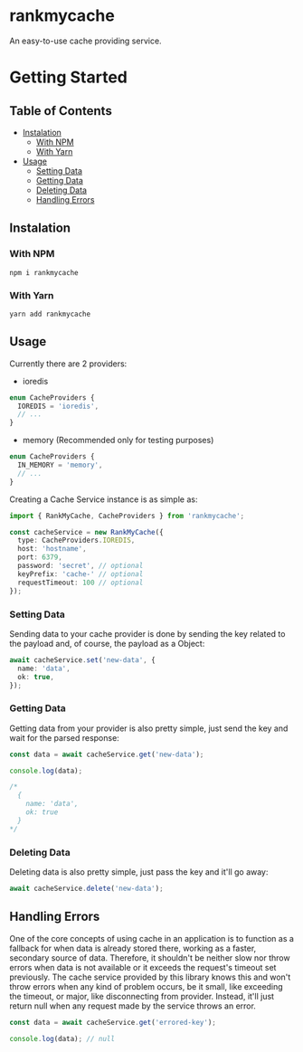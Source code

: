 # rankmycache

An easy-to-use cache providing service.

# Getting Started

## Table of Contents

* [Instalation](#installation)
  * [With NPM](#with-npm)
  * [With Yarn](#with-yarn)
* [Usage](#usage)
  * [Setting Data](#setting-data)
  * [Getting Data](#getting-data)
  * [Deleting Data](#deleting-data)
  * [Handling Errors](#handling-errors)

## Instalation

### With NPM
```console
npm i rankmycache
```

### With Yarn
```console
yarn add rankmycache
```

## Usage
Currently there are 2 providers:

* ioredis
```typescript
enum CacheProviders {
  IOREDIS = 'ioredis',
  // ...
}
```

* memory (Recommended only for testing purposes)
```typescript
enum CacheProviders {
  IN_MEMORY = 'memory',
  // ...
}
```

Creating a Cache Service instance is as simple as:
```typescript 
import { RankMyCache, CacheProviders } from 'rankmycache';

const cacheService = new RankMyCache({
  type: CacheProviders.IOREDIS,
  host: 'hostname',
  port: 6379,
  password: 'secret', // optional
  keyPrefix: 'cache-' // optional
  requestTimeout: 100 // optional
});
```

### Setting Data

Sending data to your cache provider is done by sending the key related to the payload and, of course, the payload as a Object:
```typescript
await cacheService.set('new-data', {
  name: 'data',
  ok: true,
});
```

### Getting Data

Getting data from your provider is also pretty simple, just send the key and wait for the parsed response:
```typescript
const data = await cacheService.get('new-data');

console.log(data);

/*
  {
    name: 'data',
    ok: true
  }
*/
```

### Deleting Data

Deleting data is also pretty simple, just pass the key and it'll go away:
```typescript
await cacheService.delete('new-data');
```

## Handling Errors

One of the core concepts of using cache in an application is to function as a fallback for when data is already stored there, working as a faster, secondary source of data. Therefore, it shouldn't be neither slow nor throw errors when data is not available or it exceeds the request's timeout set previously. The cache service provided by this library knows this and won't throw errors when any kind of problem occurs, be it small, like exceeding the timeout, or major, like disconnecting from provider. Instead, it'll just return null when any request made by the service throws an error.
```typescript
const data = await cacheService.get('errored-key');

console.log(data); // null
```